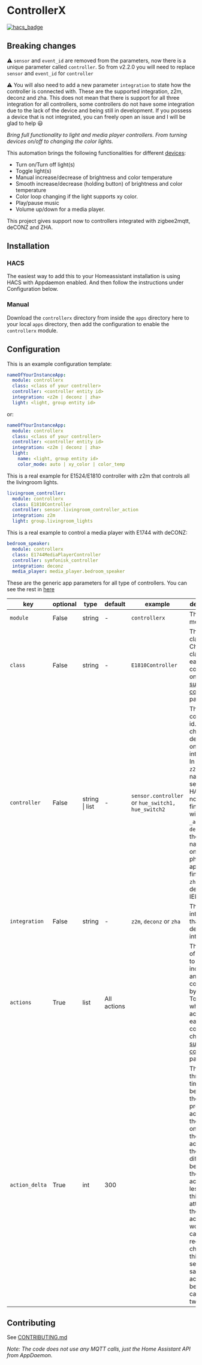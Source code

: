 # ControllerX

[![hacs_badge](https://img.shields.io/badge/HACS-Default-orange.svg?style=for-the-badge)](https://github.com/hacs/integration)

## Breaking changes

:warning: `sensor` and `event_id` are removed from the parameters, now there is a unique parameter called `controller`. So from v2.2.0 you will need to replace `sensor` and `event_id` for `controller`

:warning: You will also need to add a new parameter `integration` to state how the controller is connected with. These are the supported integration, z2m, deconz and zha. This does not mean that there is support for all three integration for all controllers, some controllers do not have some integration due to the lack of the device and being still in development. If you possess a device that is not integrated, you can freely open an issue and I will be glad to help :smiley:

_Bring full functionality to light and media player controllers. From turning devices on/off to changing the color lights._

This automation brings the following functionalities for different [devices](https://github.com/xaviml/controllerx/wiki/Supported-controllers):

- Turn on/Turn off light(s)
- Toggle light(s)
- Manual increase/decrease of brightness and color temperature
- Smooth increase/decrease (holding button) of brightness and color temperature
- Color loop changing if the light supports xy color.
- Play/pause music
- Volume up/down for a media player.

This project gives support now to controllers integrated with zigbee2mqtt, deCONZ and ZHA.

## Installation

### HACS

The easiest way to add this to your Homeassistant installation is using HACS with Appdaemon enabled. And then follow the instructions under Configuration below.

### Manual

Download the `controllerx` directory from inside the `apps` directory here to your local `apps` directory, then add the configuration to enable the `controllerx` module.

## Configuration

This is an example configuration template:

```yaml
nameOfYourInstanceApp:
  module: controllerx
  class: <class of your controller>
  controller: <controller entity id>
  integration: <z2m | deconz | zha>
  light: <light, group entity id>
```

or:

```yaml
nameOfYourInstanceApp:
  module: controllerx
  class: <class of your controller>
  controller: <controller entity id>
  integration: <z2m | deconz | zha>
  light:
    name: <light, group entity id>
    color_mode: auto | xy_color | color_temp
```

This is a real example for E1524/E1810 controller with z2m that controls all the livingroom lights.

```yaml
livingroom_controller:
  module: controllerx
  class: E1810Controller
  controller: sensor.livingroom_controller_action
  integration: z2m
  light: group.livingroom_lights
```

This is a real example to control a media player with E1744 with deCONZ:

```yaml
bedroom_speaker:
  module: controllerx
  class: E1744MediaPlayerController
  controller: symfonisk_controller
  integration: deconz
  media_player: media_player.bedroom_speaker
```

These are the generic app parameters for all type of controllers. You can see the rest in [here](https://github.com/xaviml/controllerx/wiki/Controller-types)

| key            | optional | type           | default     | example                                           | description                                                                                                                                                                                                                                                                            |
| -------------- | -------- | -------------- | ----------- | ------------------------------------------------- | -------------------------------------------------------------------------------------------------------------------------------------------------------------------------------------------------------------------------------------------------------------------------------------- |
| `module`       | False    | string         | -           | `controllerx`                                     | The Python module                                                                                                                                                                                                                                                                      |
| `class`        | False    | string         | -           | `E1810Controller`                                 | The Python class. Check the classes for each controller on the [supported controllers](https://github.com/xaviml/controllerx/wiki/Supported-controllers) page.                                                                                                                         |
| `controller`   | False    | string \| list | -           | `sensor.controller` or `hue_switch1, hue_switch2` | This is the controller id. This will change depending on the integration. In case of `z2m` is the name of the sensor in HA, it normally finishes with `_action`. For `deconz` is the device name given on the phoscon app. And finally, for `zha` is the device IEEE.                  |
| `integration`  | False    | string         | -           | `z2m`, `deconz` or `zha`                          | This is the integration that the device was integrated.                                                                                                                                                                                                                                |
| `actions`      | True     | list           | All actions |                                                   | This is a list of actions to be included and controlled by the app. To see which actions has each controller check the [supported controllers](https://github.com/xaviml/controllerx/wiki/Supported-controllers) page                                                                  |
| `action_delta` | True     | int            | 300         |                                                   | This is the threshold time between the previous action and the next one (being the same action). If the time difference between the two actions is less than this attribute, then the action won't be called. I recommend changing this if you see the same action being called twice. |

## Contributing

See [CONTRIBUTING.md](/CONTRIBUTING.md)

_Note: The code does not use any MQTT calls, just the Home Assistant API from AppDaemon._
